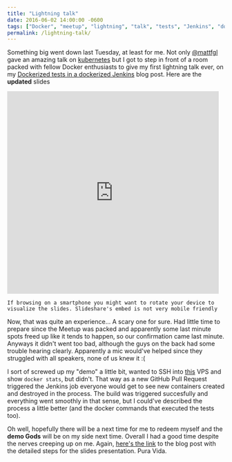 ```yaml
---
title: "Lightning talk"
date: 2016-06-02 14:00:00 -0600
tags: ["Docker", "meetup", "lightning", "talk", "tests", "Jenkins", "dokku", "continuous", "integration", "CI"]
permalink: /lightning-talk/
---
```


Something big went down last Tuesday, at least for me. Not only [@mattfgl](https://twitter.com/mattfgl) gave an amazing talk on [kubernetes](https://kubernetes.io/) but I got to step in front of a room packed with fellow Docker enthusiasts to give my first lightning talk ever, on my [Dockerized tests in a dockerized Jenkins](/post/running-dockerized-tests-in-jenkins) blog post. Here are the **updated** slides

<style>.embed-container { position: relative; overflow: hidden; height: 470px; } .embed-container iframe, .embed-container object, .embed-container embed { position: absolute; top: 0; left: 0; }</style><div class='embed-container'><iframe src='https://www.slideshare.net/fernandovalverde88/slideshelf' width='490px' height='470px' frameborder='0' marginwidth='0' marginheight='0' scrolling='no' style='border:none;' allowfullscreen webkitallowfullscreen mozallowfullscreen></iframe></div>

`If browsing on a smartphone you might want to rotate your device to visualize the slides. Slideshare's embed is not very mobile friendly`

Now, that was quite an experience... A scary one for sure. Had little time to prepare since the Meetup was packed and apparently some last minute spots freed up like it tends to happen, so our confirmation came last minute. Anyways it didn't went too bad, although the guys on the back had some trouble hearing clearly. Apparently a mic would've helped since they struggled with all speakers, none of us knew it :(

I sort of screwed up my "demo" a little bit, wanted to SSH into [this](/) VPS and show `docker stats`, but didn't. That way as a new GitHub Pull Request triggered the Jenkins job everyone would get to see new containers created and destroyed in the process. The build was triggered succesfully and everything went smoothly in that sense, but I could've described the process a little better (and the docker commands that executed the tests too).

Oh well, hopefully there will be a next time for me to redeem myself and the **demo Gods** will be on my side next time. Overall I had a good time despite the nerves creeping up on me. Again, [here's the link](/post/running-dockerized-tests-in-jenkins) to the blog post with the detailed steps for the slides presentation. Pura Vida.

